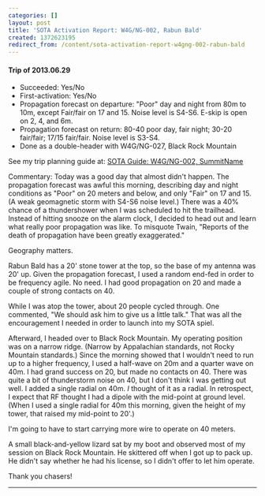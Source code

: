 ```yaml
---
categories: []
layout: post
title: 'SOTA Activation Report: W4G/NG-002, Rabun Bald'
created: 1372623195
redirect_from: /content/sota-activation-report-w4gng-002-rabun-bald
---
```

#### Trip of 2013.06.29
* Succeeded: Yes/No
* First-activation: Yes/No
* Propagation forecast on departure: "Poor" day and night from 80m to 10m, except Fair/fair on 17 and 15.  Noise level is S4-S6.  E-skip is open on 2, 4, and 6m.
* Propagation forecast on return: 80-40 poor day, fair night; 30-20 fair/fair; 17/15 fair/fair.  Noise level is S3-S4.
* Done as a double-header with W4G/NG-027, Black Rock Mountain

See my trip planning guide at: [SOTA Guide: W4G/NG-002, SummitName](/content/sota-guide-w4gng-002-rabun-bald)


Commentary:
Today was a good day that almost didn't happen.  The propagation forecast was awful this morning, describing day and night conditions as "Poor" on 20 meters and below, and only "Fair" on 17 and 15.  (A weak geomagnetic storm with S4-S6 noise level.)  There was a 40% chance of a thundershower when I was scheduled to hit the trailhead.  Instead of hitting snooze on the alarm clock, I decided to head out and learn what really poor propagation was like.  To misquote Twain, "Reports of the death of propagation have been greatly exaggerated."

Geography matters.

Rabun Bald has a 20' stone tower at the top, so the base of my antenna was 20' up.  Given the propagation forecast, I used a random end-fed in order to be frequency agile.  No need.  I had good propagation on 20 and made a couple of strong contacts on 40.

While I was atop the tower, about 20 people cycled through.  One commented, "We should ask him to give us a little talk."  That was all the encouragement I needed in order to launch into my SOTA spiel.

Afterward, I headed over to Black Rock Mountain.  My operating position was on a narrow ridge.  (Narrow by Appalachian standards, not Rocky Mountain standards.)  Since the morning showed that I wouldn't need to run up to a higher frequency, I used a half-wave on 20m and a quarter wave on 40m.  I had grand success on 20, but made no contacts on 40.  There was quite a bit of thunderstorm noise on 40, but I don't think I was getting out well.  I added a single radial on 40m.  *I* thought of it as a radial.  In retrospect, I expect that RF thought I had a dipole with the mid-point at ground level.  (When I used a single radial for 40m this morning, given the height of my tower, that raised my mid-point to 20'.)

I'm going to have to start carrying more wire to operate on 40 meters.

A small black-and-yellow lizard sat by my boot and observed most of my session on Black Rock Mountain.  He skittered off when I got up to pack up.  He didn't say whether he had his license, so I didn't offer to let him operate.

Thank you chasers!

------

